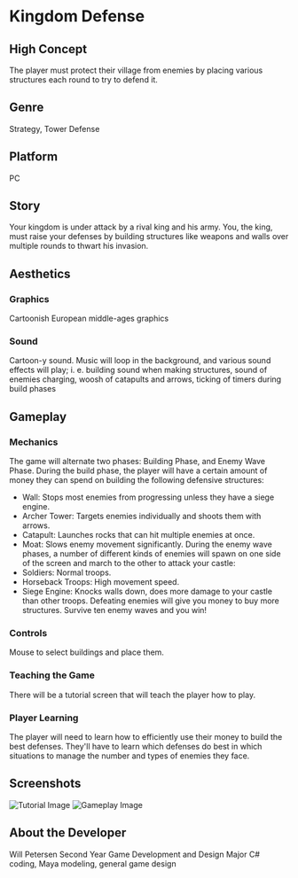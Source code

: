 # Kingdom Defense

## High Concept
The player must protect their village from enemies by placing various structures each round to try to defend it.

## Genre
Strategy, Tower Defense

## Platform
PC

## Story
Your kingdom is under attack by a rival king and his army. You, the king, must raise your defenses by building structures like weapons and
walls over multiple rounds to thwart his invasion.

## Aesthetics
### Graphics
Cartoonish European middle-ages graphics
### Sound
Cartoon-y sound. Music will loop in the background, and various sound effects will play; i. e. building sound when making structures, sound
of enemies charging, woosh of catapults and arrows, ticking of timers during build phases

## Gameplay
### Mechanics
The game will alternate two phases: Building Phase, and Enemy Wave Phase. During the build phase, the player will have a certain amount of
money they can spend on building the following defensive structures:
- Wall: Stops most enemies from progressing unless they have a siege engine.
- Archer Tower: Targets enemies individually and shoots them with arrows.
- Catapult: Launches rocks that can hit multiple enemies at once.
- Moat: Slows enemy movement significantly.
During the enemy wave phases, a number of different kinds of enemies will spawn on one side of the screen and march to the other to
attack your castle:
- Soldiers: Normal troops.
- Horseback Troops: High movement speed.
- Siege Engine: Knocks walls down, does more damage to your castle than other troops.
Defeating enemies will give you money to buy more structures. Survive ten enemy waves and you win!
### Controls
Mouse to select buildings and place them.
### Teaching the Game
There will be a tutorial screen that will teach the player how to play.
### Player Learning
The player will need to learn how to efficiently use their money to build the best defenses. They'll have to learn which defenses do
best in which situations to manage the number and types of enemies they face.

## Screenshots
![Tutorial Image]()
![Gameplay Image]()

## About the Developer
Will Petersen
Second Year Game Development and Design Major
C# coding, Maya modeling, general game design
